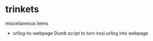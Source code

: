 trinkets
========

miscellaneous items

* urllog-to-webpage
  Dumb script to turn irssi urllog into webpage
